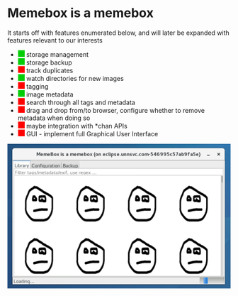 # Memebox is a memebox

It starts off with features enumerated below, and will later be expanded with features relevant to our interests

- ![Screenshot](https://raw.githubusercontent.com/paulalesius/com.unnsvc.memebox/master/misc/implemented15x15.gif) storage management
- ![Screenshot](https://raw.githubusercontent.com/paulalesius/com.unnsvc.memebox/master/misc/implemented15x15.gif) storage backup
- ![Screenshot](https://raw.githubusercontent.com/paulalesius/com.unnsvc.memebox/master/misc/notimplemented15x15.gif) track duplicates
- ![Screenshot](https://raw.githubusercontent.com/paulalesius/com.unnsvc.memebox/master/misc/implemented15x15.gif) watch directories for new images
- ![Screenshot](https://raw.githubusercontent.com/paulalesius/com.unnsvc.memebox/master/misc/notimplemented15x15.gif) tagging
- ![Screenshot](https://raw.githubusercontent.com/paulalesius/com.unnsvc.memebox/master/misc/implemented15x15.gif) image metadata
- ![Screenshot](https://raw.githubusercontent.com/paulalesius/com.unnsvc.memebox/master/misc/notimplemented15x15.gif) search through all tags and metadata
- ![Screenshot](https://raw.githubusercontent.com/paulalesius/com.unnsvc.memebox/master/misc/notimplemented15x15.gif) drag and drop from/to browser, configure whether to remove metadata when doing so
- ![Screenshot](https://raw.githubusercontent.com/paulalesius/com.unnsvc.memebox/master/misc/notimplemented15x15.gif) maybe integration with *chan APIs
- ![Screenshot](https://raw.githubusercontent.com/paulalesius/com.unnsvc.memebox/master/misc/notimplemented15x15.gif) GUI - implement full Graphical User Interface


![Screenshot](https://raw.githubusercontent.com/paulalesius/com.unnsvc.memebox/master/misc/screenshot.jpg)

